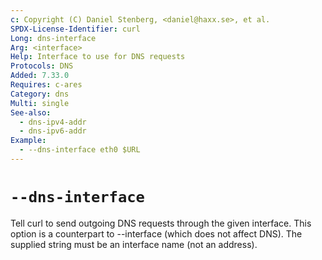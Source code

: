 ```yaml
---
c: Copyright (C) Daniel Stenberg, <daniel@haxx.se>, et al.
SPDX-License-Identifier: curl
Long: dns-interface
Arg: <interface>
Help: Interface to use for DNS requests
Protocols: DNS
Added: 7.33.0
Requires: c-ares
Category: dns
Multi: single
See-also:
  - dns-ipv4-addr
  - dns-ipv6-addr
Example:
  - --dns-interface eth0 $URL
---
```


# `--dns-interface`

Tell curl to send outgoing DNS requests through the given interface. This
option is a counterpart to --interface (which does not affect DNS). The
supplied string must be an interface name (not an address).
